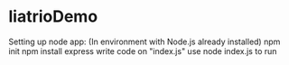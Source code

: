 # liatrioDemo

Setting up node app:
(In environment with Node.js already installed)
npm init 
npm install express
write code on "index.js"
use node index.js to run